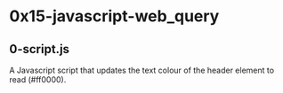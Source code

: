 # 0x15-javascript-web_query

## 0-script.js
A Javascript script that updates the text colour of the header element to read (#ff0000).
